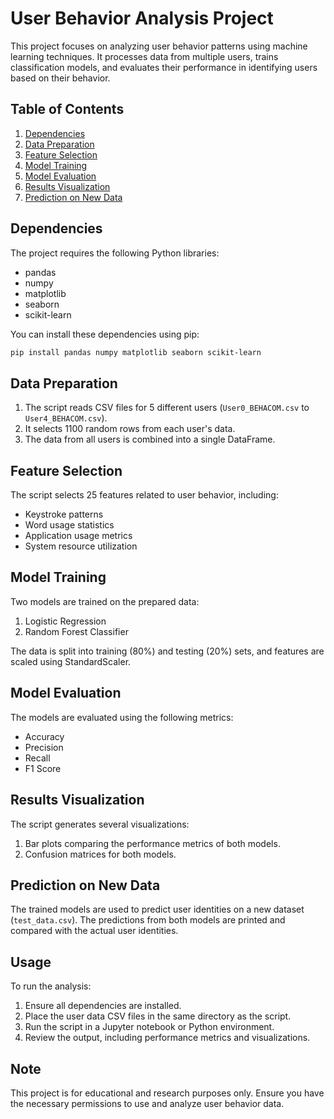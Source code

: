 # User Behavior Analysis Project

This project focuses on analyzing user behavior patterns using machine learning techniques. It processes data from multiple users, trains classification models, and evaluates their performance in identifying users based on their behavior.

## Table of Contents
1. [Dependencies](#dependencies)
2. [Data Preparation](#data-preparation)
3. [Feature Selection](#feature-selection)
4. [Model Training](#model-training)
5. [Model Evaluation](#model-evaluation)
6. [Results Visualization](#results-visualization)
7. [Prediction on New Data](#prediction-on-new-data)

## Dependencies

The project requires the following Python libraries:
- pandas
- numpy
- matplotlib
- seaborn
- scikit-learn

You can install these dependencies using pip:

```bash
pip install pandas numpy matplotlib seaborn scikit-learn
```

## Data Preparation

1. The script reads CSV files for 5 different users (`User0_BEHACOM.csv` to `User4_BEHACOM.csv`).
2. It selects 1100 random rows from each user's data.
3. The data from all users is combined into a single DataFrame.

## Feature Selection

The script selects 25 features related to user behavior, including:
- Keystroke patterns
- Word usage statistics
- Application usage metrics
- System resource utilization

## Model Training

Two models are trained on the prepared data:
1. Logistic Regression
2. Random Forest Classifier

The data is split into training (80%) and testing (20%) sets, and features are scaled using StandardScaler.

## Model Evaluation

The models are evaluated using the following metrics:
- Accuracy
- Precision
- Recall
- F1 Score

## Results Visualization

The script generates several visualizations:
1. Bar plots comparing the performance metrics of both models.
2. Confusion matrices for both models.

## Prediction on New Data

The trained models are used to predict user identities on a new dataset (`test_data.csv`). The predictions from both models are printed and compared with the actual user identities.

## Usage

To run the analysis:

1. Ensure all dependencies are installed.
2. Place the user data CSV files in the same directory as the script.
3. Run the script in a Jupyter notebook or Python environment.
4. Review the output, including performance metrics and visualizations.

## Note

This project is for educational and research purposes only. Ensure you have the necessary permissions to use and analyze user behavior data.
